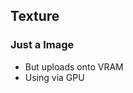 ##  Texture

### Just a Image
<ul>
	<li class="fragment">
		But uploads onto VRAM
	</li>
	<li class="fragment">
		Using via GPU
	</li>
</ul>